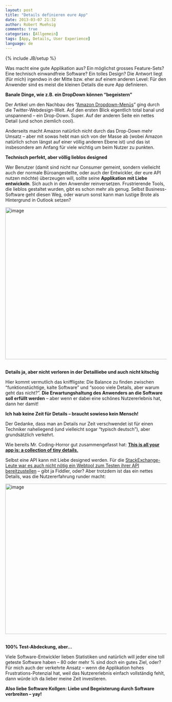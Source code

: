 ```yaml
---
layout: post
title: "Details definieren eure App"
date: 2013-03-07 21:32
author: Robert Muehsig
comments: true
categories: [Allgemein]
tags: [App, Details, User Experience]
language: de
---
```

{% include JB/setup %}
<p>Was macht eine gute Applikation aus? Ein möglichst grosses Feature-Sets? Eine technisch einwandfreie Software? Ein tolles Design? Die Antwort liegt (für mich) irgendwo in der Mitte bzw. eher auf einem anderen Level: Für den Anwender sind es meist die kleinen Details die eure App definieren.&nbsp; </p> <p><strong>Banale Dinge, wie z.B. ein DropDown können “begeistern”</strong></p> <p>Der Artikel um den Nachbau des “<a href="http://bjk5.com/post/44698559168/breaking-down-amazons-mega-dropdown">Amazon Dropdown-Menüs</a>” ging durch die Twitter-Webdesign-Welt. Auf den ersten Blick eigentlich total banal und unspannend – ein Drop-Down. Super. Auf der anderen Seite ein nettes Detail (und schon ziemlich cool).</p> <p>Anderseits macht Amazon natürlich nicht durch das Drop-Down mehr Umsatz – aber mit sowas hebt man sich von der Masse ab (wobei Amazon natürlich schon längst auf einer völlig anderen Ebene ist) und das ist insbesondere am Anfang für viele wichtig um beim Nutzer zu punkten.</p> <p><strong>Technisch perfekt, aber völlig lieblos designed</strong></p> <p>Wer Benutzer (damit sind nicht nur Consumer gemeint, sondern vielleicht auch der normale Büroangestellte, oder auch der Entwickler, der eure API nutzen möchte) überzeugen will, sollte seine <strong>Applikation</strong> <strong>mit Liebe entwickeln</strong>. Sich auch in den Anwender reinversetzen. Frustrierende Tools, die lieblos gestaltet wurden, gibt es schon mehr als genug. Selbst Business-Software geht diesen Weg, oder warum sonst kann man lustige Brote als Hintergrund in Outlook setzen?</p> <p><a href="{{BASE_PATH}}/assets/wp-images-de/image1781.png"><img title="image" style="border-top: 0px; border-right: 0px; border-bottom: 0px; border-left: 0px; display: inline" border="0" alt="image" src="{{BASE_PATH}}/assets/wp-images-de/image_thumb935.png" width="583" height="473"></a>&nbsp; </p> <p><strong>Details ja, aber nicht verloren in der Detailliebe und auch nicht kitschig</strong></p> <p>Hier kommt vermutlich das kniffligste: Die Balance zu finden zwischen “funktionstüchtige, kalte Software” und “soooo viele Details, aber warum geht das nicht?”. <strong>Die Erwartungshaltung des Anwenders an die Software soll erfüllt werden</strong> – aber wenn er dabei eine schönes Nutzererlebnis hat, dann her damit!</p> <p><strong>Ich hab keine Zeit für Details – braucht sowieso kein Mensch! </strong></p> <p>Der Gedanke, dass man an Details nur Zeit verschwendet ist für einen Techniker naheliegend (und vielleicht sogar “typisch deutsch”), aber grundsätzlich verkehrt.</p> <p>Wie bereits Mr. Coding-Horror gut zusammengefasst hat: <a href="http://www.codinghorror.com/blog/2012/05/this-is-all-your-app-is-a-collection-of-tiny-details.html"><strong>This is all your app is: a collection of tiny details.</strong></a></p> <p>Selbst eine API kann mit Liebe designed werden. Für die <a href="http://api.stackexchange.com/docs/tags-by-name#order=desc&amp;sort=popular&amp;tags=RavenDb&amp;filter=default&amp;site=stackoverflow&amp;run=true">StackExchange-Leute war es auch nicht nötig ein Webtool zum Testen ihrer API bereitzustellen</a> – gibt ja Fiddler, oder? Aber trotzdem ist das ein nettes Details, was die Nutzererfahrung runder macht:</p> <p><a href="{{BASE_PATH}}/assets/wp-images-de/image1782.png"><img title="image" style="border-top: 0px; border-right: 0px; border-bottom: 0px; border-left: 0px; display: inline" border="0" alt="image" src="{{BASE_PATH}}/assets/wp-images-de/image_thumb936.png" width="603" height="468"></a>&nbsp;</p> <p><strong>100% Test-Abdeckung, aber…</strong></p> <p>Viele Software-Entwickler lieben Statistiken und natürlich will jeder eine toll geteste Software haben – 80 oder mehr % sind doch ein gutes Ziel, oder? Für mich auch der verkehrte Ansatz – wenn die Applikation hohes Frustrations-Potenzial hat, weil das Nutzererlebnis einfach vollständig fehlt, dann würde ich da lieber meine Zeit investieren. </p> <p><strong>Also liebe Software Kollgen: Liebe und Begeisterung durch Software verbreiten – yay!</strong></p>
